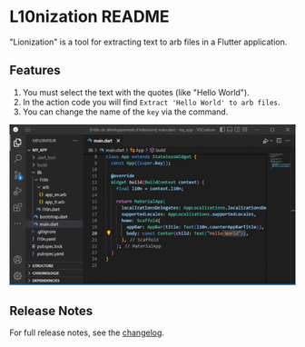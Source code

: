 # L10nization README

"Lionization" is a tool for extracting text to arb files in a Flutter application.

## Features

1. You must select the text with the quotes (like "Hello World").
1. In the action code you will find `Extract 'Hello World' to arb files`.
1. You can change the name of the `key` via the command.

![Extract 'Hello World' to arb files](images/extract-to-arb-files.gif)

## Release Notes

For full release notes, see the [changelog](CHANGELOG.md).
